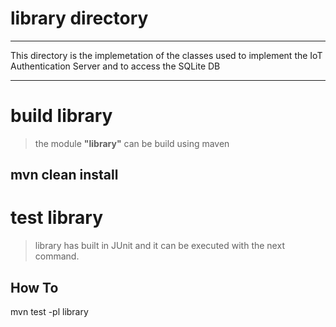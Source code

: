 # library directory
---
This directory is the implemetation of the classes used to implement the IoT Authentication Server and to access the SQLite DB

---

# build library
> the module **"library"** can be build using maven
 
 mvn clean install
----

# test library
> library has built in JUnit and it can be executed with the next command.
## How To
 mvn test -pl library


